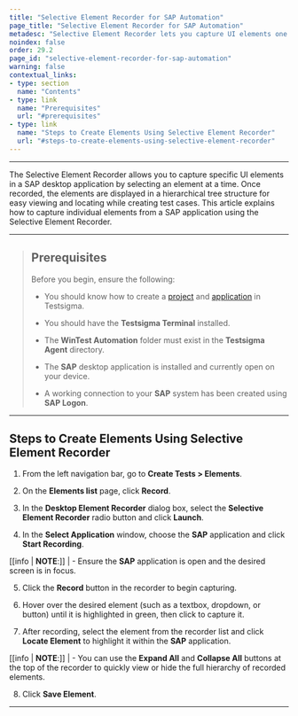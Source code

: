 ```yaml
---
title: "Selective Element Recorder for SAP Automation"
page_title: "Selective Element Recorder for SAP Automation"
metadesc: "Selective Element Recorder lets you capture UI elements one at a time in SAP apps and view them in a tree structure. This article explains how to use it."
noindex: false
order: 29.2
page_id: "selective-element-recorder-for-sap-automation"
warning: false
contextual_links:
- type: section
  name: "Contents"
- type: link
  name: "Prerequisites"
  url: "#prerequisites"
- type: link
  name: "Steps to Create Elements Using Selective Element Recorder"
  url: "#steps-to-create-elements-using-selective-element-recorder"
---
```


---

The Selective Element Recorder allows you to capture specific UI elements in a SAP desktop application by selecting an element at a time. Once recorded, the elements are displayed in a hierarchical tree structure for easy viewing and locating while creating test cases. This article explains how to capture individual elements from a SAP application using the Selective Element Recorder.

---

> ## **Prerequisites**
> 
> Before you begin, ensure the following:
> 
>  - You should know how to create a [project](https://testsigma.com/docs/projects/overview/) and [application](https://testsigma.com/docs/projects/applications/) in Testsigma.
> 
> - You should have the **Testsigma Terminal** installed.
> 
> - The **WinTest Automation** folder must exist in the **Testsigma Agent** directory. 
> 
> - The **SAP** desktop application is installed and currently open on your device. 
> 
> - A working connection to your **SAP** system has been created using **SAP Logon**. 
---

## **Steps to Create Elements Using Selective Element Recorder**

1. From the left navigation bar, go to **Create Tests > Elements**.

2. On the **Elements list** page, click **Record**.

3. In the **Desktop Element Recorder** dialog box, select the **Selective Element Recorder** radio button and click **Launch**.

4. In the **Select Application** window, choose the **SAP** application and click **Start Recording**.

[[info | **NOTE**:]]
| - Ensure the **SAP** application is open and the desired screen is in focus.

5. Click the **Record** button in the recorder to begin capturing.

6. Hover over the desired element (such as a textbox, dropdown, or button) until it is highlighted in green, then click to capture it.

7. After recording, select the element from the recorder list and click **Locate Element** to highlight it within the **SAP** application.

[[info | **NOTE**:]]
| -  You can use the **Expand All** and **Collapse All** buttons at the top of the recorder to quickly view or hide the full hierarchy of recorded elements. 

8. Click **Save Element**. 

---
